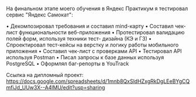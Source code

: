 На финальном этапе моего обучения в Яндекс Практикум я тестировал сервис "Яндекс Самокат":

• Декомпозировал требования и составил mind-карту
• Составил чек-лист функциональности веб-приложения 
• Протестировал валидацию полей форм, используя техники тест- дизайна (КЭ и ГЗ) 
• Спроектировал тест-кейсы на верстку и логику работы мобильного
приложения 
• Составил чек-лист с проверками API
• Тестировал API используя Postman
• Писал запросы к базе данных используя PostgreSQL 
• Оформлял баг-репорты в YouTrack

Ссылка на дипломный проект: https://docs.google.com/spreadsheets/d/1mnb8QxSldHZxgRkDgLEeBYgCQmfiJd_UUw3X--A4lMU/edit?usp=sharing
